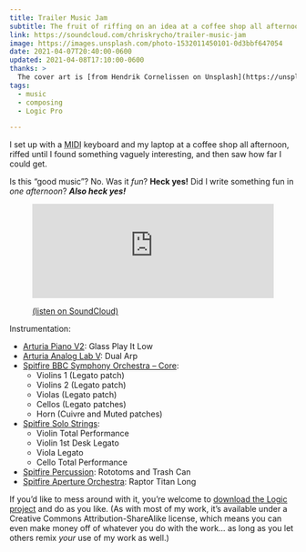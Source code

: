 ```yaml
---
title: Trailer Music Jam
subtitle: The fruit of riffing on an idea at a coffee shop all afternoon.
link: https://soundcloud.com/chriskrycho/trailer-music-jam
image: https://images.unsplash.com/photo-1532011450101-0d3bbf647054
date: 2021-04-07T20:40:00-0600
updated: 2021-04-08T17:10:00-0600
thanks: >
  The cover art is [from Hendrik Cornelissen on Unsplash](https://unsplash.com/photos/-CTAQCf8rUk)! 
tags:
  - music
  - composing
  - Logic Pro

---
```


I set up with a <abbr title="musical instrument digital interface">MIDI</abbr> keyboard and my laptop at a coffee shop all afternoon, riffed until I found something vaguely interesting, and then saw how far I could get.

Is this “good music”? No. Was it *fun*? **Heck yes!** Did I write something fun in *one afternoon*? ***Also heck yes!***

<figure>

<iframe width="100%" height="166" scrolling="no" frameborder="no" allow="autoplay" src="https://w.soundcloud.com/player/?url=https%3A//api.soundcloud.com/tracks/1024783960&color=%230d599c&auto_play=false&hide_related=false&show_comments=true&show_user=true&show_reposts=false&show_teaser=true"></iframe>

<figcaption>

[(listen on SoundCloud)]({{link}})

</figcaption>

</figure>

Instrumentation:

- [Arturia Piano V2][piano-v2]: Glass Play It Low
- [Arturia Analog Lab V][analog-lab-v]: Dual Arp
- [Spitfire <abbr title="British Broadcasting Corporation">BBC</abbr> Symphony Orchestra – Core][bbcso]:
    - Violins 1 (Legato patch)
    - Violins 2 (Legato patch)
    - Violas (Legato patch)
    - Cellos (Legato patches)
    - Horn (Cuivre and Muted patches)
- [Spitfire Solo Strings][strings]:
    - Violin Total Performance
    - Violin 1st Desk Legato
    - Viola Legato
    - Cello Total Performance
- [Spitfire Percussion][percussion]: Rototoms and Trash Can
- [Spitfire Aperture Orchestra][aperture]: Raptor Titan Long

If you’d like to mess around with it, you’re welcome to [download the Logic project][project] and do as you like. (As with most of my work, it’s available under a Creative Commons Attribution-ShareAlike license, which means you can even make money off of whatever you do with the work… as long as you let others remix *your* use of my work as well.)

[piano-v2]: https://www.arturia.com/products/analog-classics/piano-v/overview
[analog-lab-v]: https://www.arturia.com/products/analog-classics/analoglab-v/overview
[bbcso]: https://www.spitfireaudio.com/shop/a-z/bbc-symphony-orchestra-core/
[strings]: https://www.spitfireaudio.com/shop/a-z/spitfire-solo-strings/
[percussion]: https://www.spitfireaudio.com/shop/a-z/spitfire-percussion/
[aperture]: https://www.youtube.com/watch?v=gQkKS8MF-Vs
[project]: https://cdn.chriskrycho.com/file/chriskrycho-com/music/Trailer%20Music%20Jam.logicx.zip
